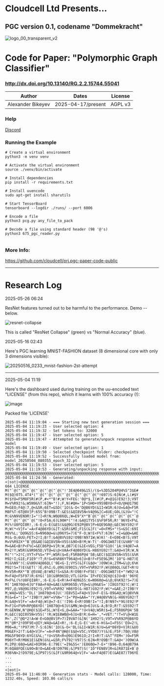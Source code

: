 # Cloudcell Ltd Presents...

## PGC version 0.1, codename "Dommekracht"

![logo_00_transparent_v2](https://github.com/user-attachments/assets/c8c4837a-5fcd-41e9-a2c5-6fba2cfc16d0)


# Code for Paper: "Polymorphic Graph Classifier"
### http://dx.doi.org/10.13140/RG.2.2.15744.55041

| Author |   Dates | License |
| ------ |   ---- | ------- |
| Alexander Bikeyev | 2025-04-17/present | AGPL v3 |

### Help
[Discord](https://discord.gg/daTSuB2z)

### Running the Example
```
# Create a virtual environment
python3 -m venv venv

# Activate the virtual environment
source ./venv/bin/activate

# Install dependencies
pip install -r requirements.txt

# Install uuencode
sudo apt-get install sharutils

# Start TensorBoard
tensorboard --logdir ./runs/ --port 6006

# Encode a file
python3 pcg.py any_file_to_pack

# Decode a file using standard header (98 '@'s)
python3 675_pgc_reader.py
 
```
### More Info:

https://github.com/cloudcell/prj.pgc-paper-code-public

---
# Research Log

2025-05-26 06:24

ResNet features turned out to be harmful to the performance. Demo -- below.

![resnet-collapse](https://github.com/user-attachments/assets/df55c256-22b6-40a4-9a35-d75603176adc)

This is called "ResNet Collapse" (green) vs "Normal Accuracy" (blue).

2025-05-16 02:43

Here's PGC learning MNIST-FASHION dataset (8 dimensional core with only 3 dimensions visible):

![20250516_0233_mnist-fashion-2st-attempt](https://github.com/user-attachments/assets/cd84bcdd-6043-4c16-ad98-94b7893e0f8a)


---
2025-05-04 11:19

Here's the dashboard used during training on the uu-encoded text "LICENSE" (from this repo), which it learns with 100% accuracy (!):

![image](https://github.com/user-attachments/assets/1711d0b5-147b-448e-af0d-adbea8b5dbaf)

Packed file 'LICENSE'

```
2025-05-04 11:19:04 - === Starting new text generation session ===
2025-05-04 11:19:23 - User selected option: 4
2025-05-04 11:19:32 - Set tokens to: 32000
2025-05-04 11:19:47 - User selected option: 5
2025-05-04 11:19:47 - Attempted to generate/unpack response without model
2025-05-04 11:19:49 - User selected option: 1
2025-05-04 11:19:50 - Selected checkpoint folder: checkpoints
2025-05-04 11:19:52 - Successfully loaded model from: model_20250504_080355_epoch_32.pt
2025-05-04 11:19:53 - User selected option: 5
2025-05-04 11:19:53 - Generating/unpacking response with input: @@@@@@@@@@@@@@@@@@@@@@@@@@@@@@@@@@@@@@@@@@@@@@@@@@@@@@@@@@@@@@@@@@@@@@@@@@@@@@@@@@@@@@@@@@@@@@@@@@
2025-05-04 11:24:56 - Generated: <|sot|>@@@@@@@@@@@@@@@@@@@@@@@@@@@@@@@@@@@@@@@@@@@@@@@@@@@@@@@@@@@@@@@@@@@@@@@@@@@@@@@@@@@@@@@@@@@@@@@@@@begin 664 LICENSE
M("`@("`@("`@("`@("`@("`@("!'3E4@049&15)/($=%3D5204P@4%5"3$E#
M($Q)0T5.4T4*("`@("`@("`@("`@("`@("`@("`@("!697)S:6]N(#,L(#$Y
M($YO=F5M8F5R(#(P,#<*"B!#;W!Y<FEG:'0@*$,I(#(P,#<@1G)E92!3;V9T
M=V%R92!&;W5N9&%T:6]N+"!);F,N(#QH='1P<SHO+V9S9BYO<F<O/@H@179E
M<GEO;F4@:7,@<&5R;6ET=&5D('1O(&-O<'D@86YD(&1I<W1R:6)U=&4@=F5R
M8F%T:6T@8V]P:65S"B!O9B!T:&ES(&QI8V5N<V4@9&]C=6UE;G0L(&)U="!C
M:&%N9VEN9R!I="!I<R!N;W0@86QL;W=E9"X*"B`@("`@("`@("`@("`@("`@
M("`@("`@("`@("!0<F5A;6)L90H*("!4:&4@1TY5($%F9F5R;R!'96YE<F%L
M(%!U8FQI8R!,:6-E;G-E(&ES(&$@9G)E92P@8V]P>6QE9G0@;&EC96YS92!F
M;W(*<V]F='=A<F4@86YD(&]T:&5R(&MI;F1S(&]F('=O<FMS+"!S<&5C:69I
M8V%L;'D@9&5S:6=N960@=&\@96YS=7)E"F-O;W!E<F%T:6]N('=I=&@@=&AE
M(&-O;6UU;FET>2!I;B!T:&4@8V%S92!O9B!N971W;W)K('-E<G9E<B!S;V9T
M=V%R92X*"B`@5&AE(&QI8V5N<V5S(&9O<B!M;W-T('-O9G1W87)E(&%N9"!O
M=&AE<B!P<F%C=&EC86P@=V]R:W,@87)E(&1E<VEG;F5D"G1O('1A:V4@87=A
M>2!Y;W5R(&9R965D;VT@=&\@<VAA<F4@86YD(&-H86YG92!T:&4@=V]R:W,N
M("!">2!C;VYT<F%S="P*;W5R($=E;F5R86P@4'5B;&EC($QI8V5N<V5S(&%R
M92!I;G1E;F1E9"!T;R!G=6%R86YT964@>6]U<B!F<F5E9&]M('1O"G-H87)E
M(&%N9"!C:&%N9V4@86QL('9E<G-I;VYS(&]F(&$@<')O9W)A;2TM=&\@;6%K
M92!S=7)E(&ET(')E;6%I;G,@9G)E90IS;V9T=V%R92!F;W(@86QL(&ET<R!U
M<V5R<RX*"B`@5VAE;B!W92!S<&5A:R!O9B!F<F5E('-O9G1W87)E+"!W92!A
M<F4@<F5F97)R:6YG('1O(&9R965D;VTL(&YO=`IP<FEC92X@($]U<B!'96YE
M<F%L(%!U8FQI8R!,:6-E;G-E<R!A<F4@9&5S:6=N960@=&\@;6%K92!S=7)E
M('1H870@>6]U"FAA=F4@=&AE(&9R965D;VT@=&\@9&ES=')I8G5T92!C;W!I
M97,@;V8@9G)E92!S;V9T=V%R92`H86YD(&-H87)G92!F;W(*=&AE;2!I9B!Y
M;W4@=VES:"DL('1H870@>6]U(')E8V5I=F4@<V]U<F-E(&-O9&4@;W(@8V%N
M(&=E="!I="!I9B!Y;W4*=V%N="!I="P@=&AA="!Y;W4@8V%N(&-H86YG92!T
M:&4@<V]F='=A<F4@;W(@=7-E('!I96-E<R!O9B!I="!I;B!N97<*9G)E92!P
M<F]G<F%M<RP@86YD('1H870@>6]U(&MN;W<@>6]U(&-A;B!D;R!T:&5S92!T
M:&EN9W,N"@H@($1E=F5L;W!E<G,@=&AA="!U<V4@;W5R($=E;F5R86P@4'5B
M;&EC($QI8V5N<V5S('!R;W1E8W0@>6]U<B!R:6=H=',*=VET:"!T=V\@<W1E
M<',Z("@Q*2!A<W-E<G0@8V]P>7)I9VAT(&]N('1H92!S;V9T=V%R92P@86YD
M("@R*2!O9F9E<@IY;W4@=&AI<R!,:6-E;G-E('=H:6-H(&=I=F5S('EO=2!L
M96=A;"!P97)M:7-S:6]N('1O(&-O<'DL(&1I<W1R:6)U=&4*86YD+V]R(&UO
M9&EF>2!T:&4@<V]F='=A<F4N"@H@($$@<V5C;VYD87)Y(&)E;F5F:70@;V8@
M9&5F96YD:6YG(&%L;"!U<V5R<R<@9G)E961O;2!I<R!T:&%T"FEM<')O=F5M
M96YT<R!M861E(&EN(&%L=&5R;F%T92!V97)S:6]N<R!O9B!T:&4@<')O9W)A
M;2P@:68@=&AE>0IR96-E:79E('=I9&5S<')E860@=7-E+"!B96-O;64@879A
M:6QA8FQE(&9O<B!O=&AE<B!D979E;&]P97)S('1O"FEN8V]R<&]R871E+B`@
M36%N>2!D979E;&]P97)S(&]F(&9R964@<V]F='=A<F4@87)E(&AE87)T96YE
...
...
...
<|eot|>
2025-05-04 11:46:00 - Generation stats - Model calls: 128000, Time: 1232.40s, Speed: 103.86 calls/s

```



